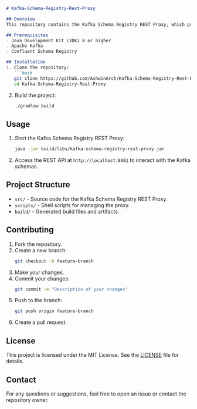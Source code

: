 ```markdown
# Kafka-Schema-Registry-Rest-Proxy

## Overview
This repository contains the Kafka Schema Registry REST Proxy, which provides a RESTful interface for managing and interacting with Kafka schemas.

## Prerequisites
- Java Development Kit (JDK) 8 or higher
- Apache Kafka
- Confluent Schema Registry

## Installation
1. Clone the repository:
   ```bash
   git clone https://github.com/AshwinArch/Kafka-Schema-Registry-Rest-Proxy.git
   cd Kafka-Schema-Registry-Rest-Proxy
   ```

2. Build the project:
   ```bash
   ./gradlew build
   ```

## Usage
1. Start the Kafka Schema Registry REST Proxy:
   ```bash
   java -jar build/libs/kafka-schema-registry-rest-proxy.jar
   ```

2. Access the REST API at `http://localhost:8081` to interact with the Kafka schemas.

## Project Structure
- `src/` - Source code for the Kafka Schema Registry REST Proxy.
- `scripts/` - Shell scripts for managing the proxy.
- `build/` - Generated build files and artifacts.

## Contributing
1. Fork the repository.
2. Create a new branch:
   ```bash
   git checkout -b feature-branch
   ```
3. Make your changes.
4. Commit your changes:
   ```bash
   git commit -m "Description of your changes"
   ```
5. Push to the branch:
   ```bash
   git push origin feature-branch
   ```
6. Create a pull request.

## License
This project is licensed under the MIT License. See the [LICENSE](LICENSE) file for details.

## Contact
For any questions or suggestions, feel free to open an issue or contact the repository owner.

```

